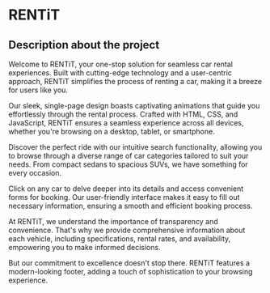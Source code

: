 # RENTiT

## Description about the project
Welcome to RENTiT, your one-stop solution for seamless car rental experiences. Built with cutting-edge technology and a user-centric approach, RENTiT simplifies the process of renting a car, making it a breeze for users like you.

Our sleek, single-page design boasts captivating animations that guide you effortlessly through the rental process. Crafted with HTML, CSS, and JavaScript, RENTiT ensures a seamless experience across all devices, whether you're browsing on a desktop, tablet, or smartphone.

Discover the perfect ride with our intuitive search functionality, allowing you to browse through a diverse range of car categories tailored to suit your needs. From compact sedans to spacious SUVs, we have something for every occasion.

Click on any car to delve deeper into its details and access convenient forms for booking. Our user-friendly interface makes it easy to fill out necessary information, ensuring a smooth and efficient booking process.

At RENTiT, we understand the importance of transparency and convenience. That's why we provide comprehensive information about each vehicle, including specifications, rental rates, and availability, empowering you to make informed decisions.

But our commitment to excellence doesn't stop there. RENTiT features a modern-looking footer, adding a touch of sophistication to your browsing experience.
